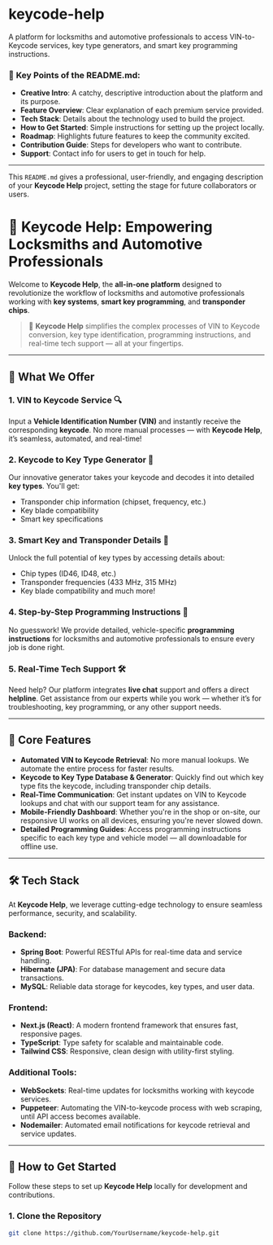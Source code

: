 # keycode-help
A platform for locksmiths and automotive professionals to access VIN-to-Keycode services, key type generators, and smart key programming instructions.

### 📌 **Key Points of the README.md**:
- **Creative Intro**: A catchy, descriptive introduction about the platform and its purpose.
- **Feature Overview**: Clear explanation of each premium service provided.
- **Tech Stack**: Details about the technology used to build the project.
- **How to Get Started**: Simple instructions for setting up the project locally.
- **Roadmap**: Highlights future features to keep the community excited.
- **Contribution Guide**: Steps for developers who want to contribute.
- **Support**: Contact info for users to get in touch for help.

---

This `README.md` gives a professional, user-friendly, and engaging description of your **Keycode Help** project, setting the stage for future collaborators or users. 




# 🔑 Keycode Help: Empowering Locksmiths and Automotive Professionals

Welcome to **Keycode Help**, the **all-in-one platform** designed to revolutionize the workflow of locksmiths and automotive professionals working with **key systems**, **smart key programming**, and **transponder chips**.

> 🚗 **Keycode Help** simplifies the complex processes of VIN to Keycode conversion, key type identification, programming instructions, and real-time tech support — all at your fingertips.

---

## 🚀 **What We Offer**

### 1. **VIN to Keycode Service** 🔍
Input a **Vehicle Identification Number (VIN)** and instantly receive the corresponding **keycode**. No more manual processes — with **Keycode Help**, it’s seamless, automated, and real-time!

### 2. **Keycode to Key Type Generator** 🔄
Our innovative generator takes your keycode and decodes it into detailed **key types**. You'll get:
- Transponder chip information (chipset, frequency, etc.)
- Key blade compatibility
- Smart key specifications

### 3. **Smart Key and Transponder Details** 🧠
Unlock the full potential of key types by accessing details about:
- Chip types (ID46, ID48, etc.)
- Transponder frequencies (433 MHz, 315 MHz)
- Key blade compatibility and much more!

### 4. **Step-by-Step Programming Instructions** 📜
No guesswork! We provide detailed, vehicle-specific **programming instructions** for locksmiths and automotive professionals to ensure every job is done right.

### 5. **Real-Time Tech Support** 🛠️
Need help? Our platform integrates **live chat** support and offers a direct **helpline**. Get assistance from our experts while you work — whether it’s for troubleshooting, key programming, or any other support needs.

---

## 🎯 **Core Features**

- **Automated VIN to Keycode Retrieval**: No more manual lookups. We automate the entire process for faster results.
- **Keycode to Key Type Database & Generator**: Quickly find out which key type fits the keycode, including transponder chip details.
- **Real-Time Communication**: Get instant updates on VIN to Keycode lookups and chat with our support team for any assistance.
- **Mobile-Friendly Dashboard**: Whether you're in the shop or on-site, our responsive UI works on all devices, ensuring you're never slowed down.
- **Detailed Programming Guides**: Access programming instructions specific to each key type and vehicle model — all downloadable for offline use.

---

## 🛠 **Tech Stack**

At **Keycode Help**, we leverage cutting-edge technology to ensure seamless performance, security, and scalability.

### **Backend**: 
- **Spring Boot**: Powerful RESTful APIs for real-time data and service handling.
- **Hibernate (JPA)**: For database management and secure data transactions.
- **MySQL**: Reliable data storage for keycodes, key types, and user data.

### **Frontend**: 
- **Next.js (React)**: A modern frontend framework that ensures fast, responsive pages.
- **TypeScript**: Type safety for scalable and maintainable code.
- **Tailwind CSS**: Responsive, clean design with utility-first styling.

### **Additional Tools**:
- **WebSockets**: Real-time updates for locksmiths working with keycode services.
- **Puppeteer**: Automating the VIN-to-keycode process with web scraping, until API access becomes available.
- **Nodemailer**: Automated email notifications for keycode retrieval and service updates.

---

## 🚧 **How to Get Started**

Follow these steps to set up **Keycode Help** locally for development and contributions.

### 1. Clone the Repository
```bash
git clone https://github.com/YourUsername/keycode-help.git
